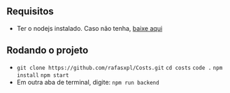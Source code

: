 ## Requisitos
- Ter o nodejs instalado. Caso não tenha, [baixe aqui](https://nodejs.org/en)

## Rodando o projeto
- ```git clone https://github.com/rafasxpl/Costs.git```
```cd costs```
```code .```
```npm install```
```npm start```
- Em outra aba de terminal, digite: 
```npm run backend```
